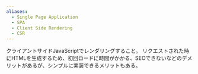 ```yaml
---
aliases:
  - Single Page Application
  - SPA
  - Client Side Rendering
  - CSR
---
```

クライアントサイドJavaScriptでレンダリングすること。
	リクエストされた時にHTMLを生成するため、初回ロードに時間がかかる、SEOできないなどのデメリットがあるが、シンプルに実装できるメリットもある。